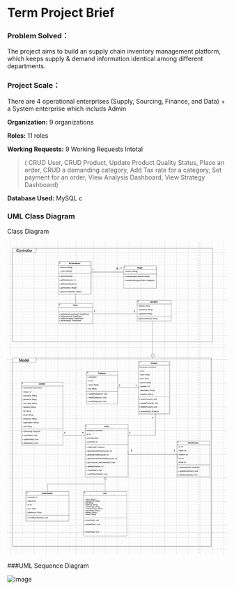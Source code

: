 # Term Project Brief



### Problem Solved：

The project aims to build an supply chain inventory management platform, which keeps supply & demand information identical among different departments.



### Project Scale：



There are 4 operational enterprises (Supply, Sourcing, Finance, and Data) + a System enterprise which includs Admin



**Organization:** 9 organizations

**Roles:** 11 roles

**Working Requests:**  9 Working Requests Intotal

>( CRUD User, CRUD Product, Update Product Quality Status, Place an order, CRUD a demanding category, Add Tax rate for a category, Set payment for an order, View Analysis Dashboard,  View Strategy Dashboard)



**Database Used:** MySQL c



### UML Class Diagram

Class Diagram

![image](./diagrams/classes.jpeg)



###UML Sequence Diagram



![image](./desc/img/seq.jpeg)